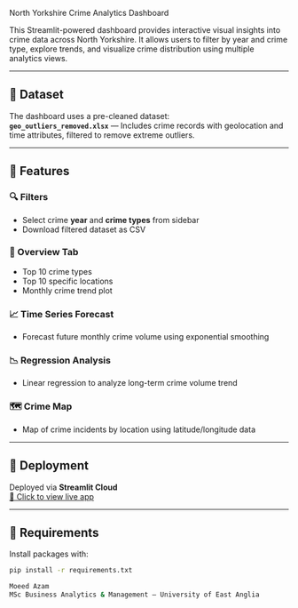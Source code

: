  North Yorkshire Crime Analytics Dashboard

This Streamlit-powered dashboard provides interactive visual insights into crime data across North Yorkshire. It allows users to filter by year and crime type, explore trends, and visualize crime distribution using multiple analytics views.

---

## 📁 Dataset
The dashboard uses a pre-cleaned dataset:  
**`geo_outliers_removed.xlsx`** — Includes crime records with geolocation and time attributes, filtered to remove extreme outliers.

---

## 📌 Features

### 🔍 Filters
- Select crime **year** and **crime types** from sidebar
- Download filtered dataset as CSV

### 🔹 Overview Tab
- Top 10 crime types
- Top 10 specific locations
- Monthly crime trend plot

### 📈 Time Series Forecast
- Forecast future monthly crime volume using exponential smoothing

### 📉 Regression Analysis
- Linear regression to analyze long-term crime volume trend

### 🗺️ Crime Map
- Map of crime incidents by location using latitude/longitude data

---

## 🚀 Deployment
Deployed via **Streamlit Cloud**  
[🔗 Click to view live app](https://north-yorkshire-crime-dashboard-uhyw2ykj8etdcmtvrdahsy.streamlit.app/)

---

## 🧪 Requirements

Install packages with:

```bash
pip install -r requirements.txt

Moeed Azam
MSc Business Analytics & Management — University of East Anglia
